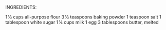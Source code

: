 INGREDIENTS:


1 ½ cups all-purpose flour 
3 ½ teaspoons baking powder
1 teaspoon salt
1 tablespoon white sugar
1 ¼ cups milk
1 egg 
3 tablespoons butter, melted